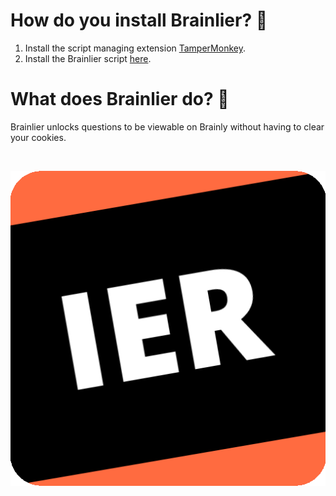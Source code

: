 # How do you install Brainlier? 📜
1. Install the script managing extension [TamperMonkey](https://chrome.google.com/webstore/detail/tampermonkey/dhdgffkkebhmkfjojejmpbldmpobfkfo).
2. Install the Brainlier script [here](https://github.com/Databones/Brainlier/raw/main/Brainlier.user.js).


# What does Brainlier do? 🤔
Brainlier unlocks questions to be viewable on Brainly without having to clear your cookies.

‎


![](https://raw.githubusercontent.com/Databones/Brainlier/main/IER.png)
